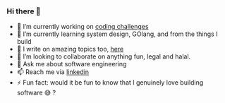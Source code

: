 ### Hi there 👋

- 🔭 I’m currently working on [coding challenges](https://github.com/Fuad28/coding-challenges)
- 🌱 I’m currently learning system design, GOlang, and from the things I build
- 📝 I write on amazing topics too, [here](https://fuad.hashnode.dev/)
- 👯 I’m looking to collaborate on anything fun, legal and halal.
- 💬 Ask me about software engineering
- 📫 Reach me via [linkedin](https://www.linkedin.com/in/fuad-adio)
- ⚡ Fun fact: would it be fun to know that I genuinely love building software 😅 ?

<!--
**Fuad28/fuad28** is a ✨ _special_ ✨ repository because its `README.md` (this file) appears on your GitHub profile.

Here are some ideas to get you started:

- 🔭 I’m currently working on ...
- 🌱 I’m currently learning ...
- 👯 I’m looking to collaborate on ...
- 🤔 I’m looking for help with ...
- 💬 Ask me about ...
- 📫 How to reach me: ...
- 😄 Pronouns: ...
- ⚡ Fun fact: ...
-->
